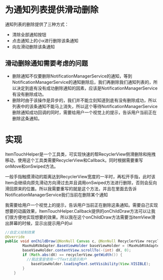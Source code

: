 # 为通知列表提供滑动删除

通知列表的删除提供了三种方式：

+ 清除全部通知按钮
+ 点击通知上的小x进行删除该条通知
+ 向左滑动删除该条通知

## 滑动删除通知需要考虑的问题

+ 删除通知不仅要删除NotificationManagerService的通知，等到NotificationManagerService的通知删除后，我们再删除我们通知列表的，所以决定到底有没有成功删除通知的因素，应该是NotificationManagerService有没有删除成功。
+ 删除时由于该操作是异步的，我们并不能立刻知道到底有没有删除成功，所以列表中的该条通知不能马上消失，所以这个等待NotificationManagerService删除通知成功回调的同时，需要给用户一个视觉上的提示，告诉用户当前正在删除这条通知。

# 实现

ItemTouchHelper是一个工具类，可实现快速的帮RecyclerView侧滑删除和拖拽移动，使用这个工具类需要RecyclerView和Callback。同时根据需要重写onMove和onSwiped方法。

一般手指触摸滑动的距离达到RecyclerView宽度的一半时，再松开手指，此时该Item会继续向原先滑动方向滑过去并且调用onSwiped方法进行删除，否则会反向滑回原来的位置。所以我需要重写的就是这个方法，并且在里面去告诉NotificationManagerService我们当前在删除某个通知



我需要给用户一个视觉上的提示，告诉用户当前正在删除这条通知。需要自己实现想要的动画效果，ItemTouchHelper.Callback提供的onChildDraw方法可以让我们很方便地实现想要的效果。所以我在这个onChildDraw方法需要当itemView滑出屏幕的时候，显示出提示用户的ui

~~~java
//自定义绘制效果
@Override
public void onChildDraw(@NonNull Canvas c, @NonNull RecyclerView recyclerView, @NonNull RecyclerView.ViewHolder viewHolder, float dX, float dY, int actionState, boolean isCurrentlyActive) {
        MaxHubRVAdapter.BaseViewHolder baseViewHolder = (MaxHubRVAdapter.BaseViewHolder) viewHolder;
        baseViewHolder.contentView.scrollTo(-(int) dX, 0);
        if (Math.abs(dX) == recyclerView.getWidth()) {
          //我这里是使用一个Text去提示用户
            baseViewHolder.loadingText.setVisibility(View.VISIBLE);
        }
    }

~~~







